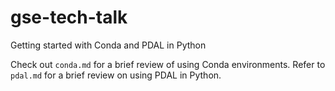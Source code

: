 # gse-tech-talk
Getting started with Conda and PDAL in Python

Check out `conda.md` for a brief review of using Conda environments.
Refer to `pdal.md` for a brief review on using PDAL in Python.
